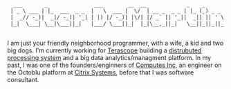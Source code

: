 ```txt
  ___       _               ___        __  __             _    _        _ 
 | _ \ ___ | |_  ___  _ _  |   \  ___ |  \/  | __ _  _ _ | |_ (_) _ _  (_)
 |  _// -_)|  _|/ -_)| '_| | |) |/ -_)| |\/| |/ _` || '_||  _|| || ' \ | |
 |_|  \___| \__|\___||_|   |___/ \___||_|  |_|\__,_||_|   \__||_||_||_||_|
                                                                          
```

I am just your friendly neighborhood programmer, with a wife, a kid and two big dogs. I'm currently working for [Terascope](http://terascope.io) building a [distrubuted processing system](https://github.com/terascope/teraslice) and a big data analytics/managment platform. In my past, I was one of the founders/enginners of [Computes Inc](https://computes.io), an engineer on the Octoblu platform at [Citrix Systems](https://www.citrix.com), before that I was software consultant.
